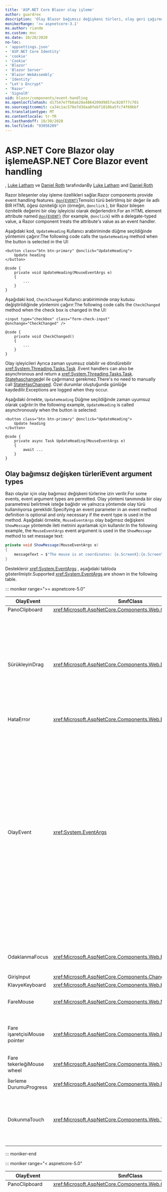 ```yaml
---
title: 'ASP.NET Core Blazor olay işleme'
author: guardrex
description: 'Olay Blazor bağımsız değişkeni türleri, olay geri çağırmaları ve varsayılan tarayıcı olaylarını yönetmek dahil olmak üzere olay işleme özellikleri hakkında bilgi edinin.'
monikerRange: '>= aspnetcore-3.1'
ms.author: riande
ms.custom: mvc
ms.date: 10/20/2020
no-loc:
- 'appsettings.json'
- 'ASP.NET Core Identity'
- 'cookie'
- 'Cookie'
- 'Blazor'
- 'Blazor Server'
- 'Blazor WebAssembly'
- 'Identity'
- "Let's Encrypt"
- 'Razor'
- 'SignalR'
uid: blazor/components/event-handling
ms.openlocfilehash: d17547e7fb8a628a4864209d9857ac828f77c701
ms.sourcegitcommit: ca34c1ac578e7d3daa0febf1810ba5fc74f60bbf
ms.translationtype: MT
ms.contentlocale: tr-TR
ms.lasthandoff: 10/30/2020
ms.locfileid: "93056289"
---
```

# <a name="aspnet-core-no-locblazor-event-handling"></a><span data-ttu-id="05b8b-103">ASP.NET Core Blazor olay işleme</span><span class="sxs-lookup"><span data-stu-id="05b8b-103">ASP.NET Core Blazor event handling</span></span>

<span data-ttu-id="05b8b-104">, [Luke Latham](https://github.com/guardrex) ve [Daniel Roth](https://github.com/danroth27) tarafından</span><span class="sxs-lookup"><span data-stu-id="05b8b-104">By [Luke Latham](https://github.com/guardrex) and [Daniel Roth](https://github.com/danroth27)</span></span>

<span data-ttu-id="05b8b-105">Razor bileşenler olay işleme özellikleri sağlar.</span><span class="sxs-lookup"><span data-stu-id="05b8b-105">Razor components provide event handling features.</span></span> <span data-ttu-id="05b8b-106">[`@on{EVENT}`](xref:mvc/views/razor#onevent)Temsilci türü belirtilmiş bir değer ile adlı BIR HTML öğesi özniteliği için (örneğin, `@onclick` ), bir Razor bileşen öznitelik değerini bir olay işleyicisi olarak değerlendirir.</span><span class="sxs-lookup"><span data-stu-id="05b8b-106">For an HTML element attribute named [`@on{EVENT}`](xref:mvc/views/razor#onevent) (for example, `@onclick`) with a delegate-typed value, a Razor component treats the attribute's value as an event handler.</span></span>

<span data-ttu-id="05b8b-107">Aşağıdaki kod, `UpdateHeading` Kullanıcı arabiriminde düğme seçildiğinde yöntemini çağırır:</span><span class="sxs-lookup"><span data-stu-id="05b8b-107">The following code calls the `UpdateHeading` method when the button is selected in the UI:</span></span>

```razor
<button class="btn btn-primary" @onclick="UpdateHeading">
    Update heading
</button>

@code {
    private void UpdateHeading(MouseEventArgs e)
    {
        ...
    }
}
```

<span data-ttu-id="05b8b-108">Aşağıdaki kod, `CheckChanged` Kullanıcı arabiriminde onay kutusu değiştirildiğinde yöntemini çağırır:</span><span class="sxs-lookup"><span data-stu-id="05b8b-108">The following code calls the `CheckChanged` method when the check box is changed in the UI:</span></span>

```razor
<input type="checkbox" class="form-check-input" @onchange="CheckChanged" />

@code {
    private void CheckChanged()
    {
        ...
    }
}
```

<span data-ttu-id="05b8b-109">Olay işleyicileri Ayrıca zaman uyumsuz olabilir ve döndürebilir <xref:System.Threading.Tasks.Task> .</span><span class="sxs-lookup"><span data-stu-id="05b8b-109">Event handlers can also be asynchronous and return a <xref:System.Threading.Tasks.Task>.</span></span> <span data-ttu-id="05b8b-110">[Statehaschanged](xref:blazor/components/lifecycle#state-changes)el ile çağırmanız gerekmez.</span><span class="sxs-lookup"><span data-stu-id="05b8b-110">There's no need to manually call [StateHasChanged](xref:blazor/components/lifecycle#state-changes).</span></span> <span data-ttu-id="05b8b-111">Özel durumlar oluştuğunda günlüğe kaydedilir.</span><span class="sxs-lookup"><span data-stu-id="05b8b-111">Exceptions are logged when they occur.</span></span>

<span data-ttu-id="05b8b-112">Aşağıdaki örnekte, `UpdateHeading` Düğme seçildiğinde zaman uyumsuz olarak çağrılır:</span><span class="sxs-lookup"><span data-stu-id="05b8b-112">In the following example, `UpdateHeading` is called asynchronously when the button is selected:</span></span>

```razor
<button class="btn btn-primary" @onclick="UpdateHeading">
    Update heading
</button>

@code {
    private async Task UpdateHeading(MouseEventArgs e)
    {
        await ...
    }
}
```

## <a name="event-argument-types"></a><span data-ttu-id="05b8b-113">Olay bağımsız değişken türleri</span><span class="sxs-lookup"><span data-stu-id="05b8b-113">Event argument types</span></span>

<span data-ttu-id="05b8b-114">Bazı olaylar için olay bağımsız değişkeni türlerine izin verilir.</span><span class="sxs-lookup"><span data-stu-id="05b8b-114">For some events, event argument types are permitted.</span></span> <span data-ttu-id="05b8b-115">Olay yöntemi tanımında bir olay parametresi belirtmek isteğe bağlıdır ve yalnızca yöntemde olay türü kullanılıyorsa gereklidir.</span><span class="sxs-lookup"><span data-stu-id="05b8b-115">Specifying an event parameter in an event method definition is optional and only necessary if the event type is used in the method.</span></span> <span data-ttu-id="05b8b-116">Aşağıdaki örnekte, `MouseEventArgs` olay bağımsız değişkeni `ShowMessage` yöntemde ileti metnini ayarlamak için kullanılır:</span><span class="sxs-lookup"><span data-stu-id="05b8b-116">In the following example, the `MouseEventArgs` event argument is used in the `ShowMessage` method to set message text:</span></span>

```csharp
private void ShowMessage(MouseEventArgs e)
{
    messageText = $"The mouse is at coordinates: {e.ScreenX}:{e.ScreenY}";
}
```

<span data-ttu-id="05b8b-117">Desteklenir <xref:System.EventArgs> , aşağıdaki tabloda gösterilmiştir.</span><span class="sxs-lookup"><span data-stu-id="05b8b-117">Supported <xref:System.EventArgs> are shown in the following table.</span></span>

::: moniker range=">= aspnetcore-5.0"

| <span data-ttu-id="05b8b-118">Olay</span><span class="sxs-lookup"><span data-stu-id="05b8b-118">Event</span></span>            | <span data-ttu-id="05b8b-119">Sınıf</span><span class="sxs-lookup"><span data-stu-id="05b8b-119">Class</span></span>  | <span data-ttu-id="05b8b-120">DOM olayları ve notları</span><span class="sxs-lookup"><span data-stu-id="05b8b-120">DOM events and notes</span></span> |
| ---------------- | ------ | -------------------- |
| <span data-ttu-id="05b8b-121">Pano</span><span class="sxs-lookup"><span data-stu-id="05b8b-121">Clipboard</span></span>        | <xref:Microsoft.AspNetCore.Components.Web.ClipboardEventArgs> | <span data-ttu-id="05b8b-122">`oncut`, `oncopy`, `onpaste`</span><span class="sxs-lookup"><span data-stu-id="05b8b-122">`oncut`, `oncopy`, `onpaste`</span></span> |
| <span data-ttu-id="05b8b-123">Sürükleyin</span><span class="sxs-lookup"><span data-stu-id="05b8b-123">Drag</span></span>             | <xref:Microsoft.AspNetCore.Components.Web.DragEventArgs> | <span data-ttu-id="05b8b-124">`ondrag`, `ondragstart`, `ondragenter`, `ondragleave`, `ondragover`, `ondrop`, `ondragend`</span><span class="sxs-lookup"><span data-stu-id="05b8b-124">`ondrag`, `ondragstart`, `ondragenter`, `ondragleave`, `ondragover`, `ondrop`, `ondragend`</span></span><br><br><span data-ttu-id="05b8b-125"><xref:Microsoft.AspNetCore.Components.Web.DataTransfer> ve <xref:Microsoft.AspNetCore.Components.Web.DataTransferItem> öğe verilerini sürüklemiş tutun.</span><span class="sxs-lookup"><span data-stu-id="05b8b-125"><xref:Microsoft.AspNetCore.Components.Web.DataTransfer> and <xref:Microsoft.AspNetCore.Components.Web.DataTransferItem> hold dragged item data.</span></span><br><br><span data-ttu-id="05b8b-126">Blazor [HTML sürükleme ve bırakma API 'Si](https://developer.mozilla.org/docs/Web/API/HTML_Drag_and_Drop_API)ile [js birlikte çalışma](xref:blazor/call-javascript-from-dotnet) kullanarak uygulamalarda sürükleyip bırakma uygulayın.</span><span class="sxs-lookup"><span data-stu-id="05b8b-126">Implement drag and drop in Blazor apps using [JS interop](xref:blazor/call-javascript-from-dotnet) with [HTML Drag and Drop API](https://developer.mozilla.org/docs/Web/API/HTML_Drag_and_Drop_API).</span></span> |
| <span data-ttu-id="05b8b-127">Hata</span><span class="sxs-lookup"><span data-stu-id="05b8b-127">Error</span></span>            | <xref:Microsoft.AspNetCore.Components.Web.ErrorEventArgs> | `onerror` |
| <span data-ttu-id="05b8b-128">Olay</span><span class="sxs-lookup"><span data-stu-id="05b8b-128">Event</span></span>            | <xref:System.EventArgs> | <span data-ttu-id="05b8b-129">*Genel*</span><span class="sxs-lookup"><span data-stu-id="05b8b-129">*General*</span></span><br><span data-ttu-id="05b8b-130">`onactivate`, `onbeforeactivate`, `onbeforedeactivate`, `ondeactivate`, `onfullscreenchange`, `onfullscreenerror`, `onloadeddata`, `onloadedmetadata`, `onpointerlockchange`, `onpointerlockerror`, `onreadystatechange`, `onscroll`</span><span class="sxs-lookup"><span data-stu-id="05b8b-130">`onactivate`, `onbeforeactivate`, `onbeforedeactivate`, `ondeactivate`, `onfullscreenchange`, `onfullscreenerror`, `onloadeddata`, `onloadedmetadata`, `onpointerlockchange`, `onpointerlockerror`, `onreadystatechange`, `onscroll`</span></span><br><br><span data-ttu-id="05b8b-131">*Pano*</span><span class="sxs-lookup"><span data-stu-id="05b8b-131">*Clipboard*</span></span><br><span data-ttu-id="05b8b-132">`onbeforecut`, `onbeforecopy`, `onbeforepaste`</span><span class="sxs-lookup"><span data-stu-id="05b8b-132">`onbeforecut`, `onbeforecopy`, `onbeforepaste`</span></span><br><br><span data-ttu-id="05b8b-133">*Giriş*</span><span class="sxs-lookup"><span data-stu-id="05b8b-133">*Input*</span></span><br><span data-ttu-id="05b8b-134">`oninvalid`, `onreset`, `onselect`, `onselectionchange`, `onselectstart`, `onsubmit`</span><span class="sxs-lookup"><span data-stu-id="05b8b-134">`oninvalid`, `onreset`, `onselect`, `onselectionchange`, `onselectstart`, `onsubmit`</span></span><br><br><span data-ttu-id="05b8b-135">*Medya*</span><span class="sxs-lookup"><span data-stu-id="05b8b-135">*Media*</span></span><br><span data-ttu-id="05b8b-136">`oncanplay`, `oncanplaythrough`, `oncuechange`, `ondurationchange`, `onemptied`, `onended`, `onpause`, `onplay`, `onplaying`, `onratechange`, `onseeked`, `onseeking`, `onstalled`, `onstop`, `onsuspend`, `ontimeupdate`, `ontoggle`, `onvolumechange`, `onwaiting`</span><span class="sxs-lookup"><span data-stu-id="05b8b-136">`oncanplay`, `oncanplaythrough`, `oncuechange`, `ondurationchange`, `onemptied`, `onended`, `onpause`, `onplay`, `onplaying`, `onratechange`, `onseeked`, `onseeking`, `onstalled`, `onstop`, `onsuspend`, `ontimeupdate`, `ontoggle`, `onvolumechange`, `onwaiting`</span></span><br><br><span data-ttu-id="05b8b-137"><xref:Microsoft.AspNetCore.Components.Web.EventHandlers> olay adlarıyla olay bağımsız değişken türleri arasındaki eşlemeleri yapılandırmak için öznitelikleri tutar.</span><span class="sxs-lookup"><span data-stu-id="05b8b-137"><xref:Microsoft.AspNetCore.Components.Web.EventHandlers> holds attributes to configure the mappings between event names and event argument types.</span></span> |
| <span data-ttu-id="05b8b-138">Odaklanma</span><span class="sxs-lookup"><span data-stu-id="05b8b-138">Focus</span></span>            | <xref:Microsoft.AspNetCore.Components.Web.FocusEventArgs> | <span data-ttu-id="05b8b-139">`onfocus`, `onblur`, `onfocusin`, `onfocusout`</span><span class="sxs-lookup"><span data-stu-id="05b8b-139">`onfocus`, `onblur`, `onfocusin`, `onfocusout`</span></span><br><br><span data-ttu-id="05b8b-140">İçin destek içermez `relatedTarget` .</span><span class="sxs-lookup"><span data-stu-id="05b8b-140">Doesn't include support for `relatedTarget`.</span></span> |
| <span data-ttu-id="05b8b-141">Giriş</span><span class="sxs-lookup"><span data-stu-id="05b8b-141">Input</span></span>            | <xref:Microsoft.AspNetCore.Components.ChangeEventArgs> | <span data-ttu-id="05b8b-142">`onchange`, `oninput`</span><span class="sxs-lookup"><span data-stu-id="05b8b-142">`onchange`, `oninput`</span></span> |
| <span data-ttu-id="05b8b-143">Klavye</span><span class="sxs-lookup"><span data-stu-id="05b8b-143">Keyboard</span></span>         | <xref:Microsoft.AspNetCore.Components.Web.KeyboardEventArgs> | <span data-ttu-id="05b8b-144">`onkeydown`, `onkeypress`, `onkeyup`</span><span class="sxs-lookup"><span data-stu-id="05b8b-144">`onkeydown`, `onkeypress`, `onkeyup`</span></span> |
| <span data-ttu-id="05b8b-145">Fare</span><span class="sxs-lookup"><span data-stu-id="05b8b-145">Mouse</span></span>            | <xref:Microsoft.AspNetCore.Components.Web.MouseEventArgs> | <span data-ttu-id="05b8b-146">`onclick`, `oncontextmenu`, `ondblclick`, `onmousedown`, `onmouseup`, `onmouseover`, `onmousemove`, `onmouseout`</span><span class="sxs-lookup"><span data-stu-id="05b8b-146">`onclick`, `oncontextmenu`, `ondblclick`, `onmousedown`, `onmouseup`, `onmouseover`, `onmousemove`, `onmouseout`</span></span> |
| <span data-ttu-id="05b8b-147">Fare işaretçisi</span><span class="sxs-lookup"><span data-stu-id="05b8b-147">Mouse pointer</span></span>    | <xref:Microsoft.AspNetCore.Components.Web.PointerEventArgs> | <span data-ttu-id="05b8b-148">`onpointerdown`, `onpointerup`, `onpointercancel`, `onpointermove`, `onpointerover`, `onpointerout`, `onpointerenter`, `onpointerleave`, `ongotpointercapture`, `onlostpointercapture`</span><span class="sxs-lookup"><span data-stu-id="05b8b-148">`onpointerdown`, `onpointerup`, `onpointercancel`, `onpointermove`, `onpointerover`, `onpointerout`, `onpointerenter`, `onpointerleave`, `ongotpointercapture`, `onlostpointercapture`</span></span> |
| <span data-ttu-id="05b8b-149">Fare tekerleği</span><span class="sxs-lookup"><span data-stu-id="05b8b-149">Mouse wheel</span></span>      | <xref:Microsoft.AspNetCore.Components.Web.WheelEventArgs> | <span data-ttu-id="05b8b-150">`onwheel`, `onmousewheel`</span><span class="sxs-lookup"><span data-stu-id="05b8b-150">`onwheel`, `onmousewheel`</span></span> |
| <span data-ttu-id="05b8b-151">İlerleme Durumu</span><span class="sxs-lookup"><span data-stu-id="05b8b-151">Progress</span></span>         | <xref:Microsoft.AspNetCore.Components.Web.ProgressEventArgs> | <span data-ttu-id="05b8b-152">`onabort`, `onload`, `onloadend`, `onloadstart`, `onprogress`, `ontimeout`</span><span class="sxs-lookup"><span data-stu-id="05b8b-152">`onabort`, `onload`, `onloadend`, `onloadstart`, `onprogress`, `ontimeout`</span></span> |
| <span data-ttu-id="05b8b-153">Dokunma</span><span class="sxs-lookup"><span data-stu-id="05b8b-153">Touch</span></span>            | <xref:Microsoft.AspNetCore.Components.Web.TouchEventArgs> | <span data-ttu-id="05b8b-154">`ontouchstart`, `ontouchend`, `ontouchmove`, `ontouchenter`, `ontouchleave`, `ontouchcancel`</span><span class="sxs-lookup"><span data-stu-id="05b8b-154">`ontouchstart`, `ontouchend`, `ontouchmove`, `ontouchenter`, `ontouchleave`, `ontouchcancel`</span></span><br><br><span data-ttu-id="05b8b-155"><xref:Microsoft.AspNetCore.Components.Web.TouchPoint> dokunarak duyarlı bir cihazdaki tek bir iletişim noktasını temsil eder.</span><span class="sxs-lookup"><span data-stu-id="05b8b-155"><xref:Microsoft.AspNetCore.Components.Web.TouchPoint> represents a single contact point on a touch-sensitive device.</span></span> |

::: moniker-end

::: moniker range="< aspnetcore-5.0"

| <span data-ttu-id="05b8b-156">Olay</span><span class="sxs-lookup"><span data-stu-id="05b8b-156">Event</span></span>            | <span data-ttu-id="05b8b-157">Sınıf</span><span class="sxs-lookup"><span data-stu-id="05b8b-157">Class</span></span> | <span data-ttu-id="05b8b-158">DOM olayları ve notları</span><span class="sxs-lookup"><span data-stu-id="05b8b-158">DOM events and notes</span></span> |
| ---------------- | ----- | -------------------- |
| <span data-ttu-id="05b8b-159">Pano</span><span class="sxs-lookup"><span data-stu-id="05b8b-159">Clipboard</span></span>        | <xref:Microsoft.AspNetCore.Components.Web.ClipboardEventArgs> | <span data-ttu-id="05b8b-160">`oncut`, `oncopy`, `onpaste`</span><span class="sxs-lookup"><span data-stu-id="05b8b-160">`oncut`, `oncopy`, `onpaste`</span></span> |
| <span data-ttu-id="05b8b-161">Sürükleyin</span><span class="sxs-lookup"><span data-stu-id="05b8b-161">Drag</span></span>             | <xref:Microsoft.AspNetCore.Components.Web.DragEventArgs> | <span data-ttu-id="05b8b-162">`ondrag`, `ondragstart`, `ondragenter`, `ondragleave`, `ondragover`, `ondrop`, `ondragend`</span><span class="sxs-lookup"><span data-stu-id="05b8b-162">`ondrag`, `ondragstart`, `ondragenter`, `ondragleave`, `ondragover`, `ondrop`, `ondragend`</span></span><br><br><span data-ttu-id="05b8b-163"><xref:Microsoft.AspNetCore.Components.Web.DataTransfer> ve <xref:Microsoft.AspNetCore.Components.Web.DataTransferItem> öğe verilerini sürüklemiş tutun.</span><span class="sxs-lookup"><span data-stu-id="05b8b-163"><xref:Microsoft.AspNetCore.Components.Web.DataTransfer> and <xref:Microsoft.AspNetCore.Components.Web.DataTransferItem> hold dragged item data.</span></span><br><br><span data-ttu-id="05b8b-164">Blazor [HTML sürükleme ve bırakma API 'Si](https://developer.mozilla.org/docs/Web/API/HTML_Drag_and_Drop_API)ile [js birlikte çalışma](xref:blazor/call-javascript-from-dotnet) kullanarak uygulamalarda sürükleyip bırakma uygulayın.</span><span class="sxs-lookup"><span data-stu-id="05b8b-164">Implement drag and drop in Blazor apps using [JS interop](xref:blazor/call-javascript-from-dotnet) with [HTML Drag and Drop API](https://developer.mozilla.org/docs/Web/API/HTML_Drag_and_Drop_API).</span></span> |
| <span data-ttu-id="05b8b-165">Hata</span><span class="sxs-lookup"><span data-stu-id="05b8b-165">Error</span></span>            | <xref:Microsoft.AspNetCore.Components.Web.ErrorEventArgs> | `onerror` |
| <span data-ttu-id="05b8b-166">Olay</span><span class="sxs-lookup"><span data-stu-id="05b8b-166">Event</span></span>            | <xref:System.EventArgs> | <span data-ttu-id="05b8b-167">*Genel*</span><span class="sxs-lookup"><span data-stu-id="05b8b-167">*General*</span></span><br><span data-ttu-id="05b8b-168">`onactivate`, `onbeforeactivate`, `onbeforedeactivate`, `ondeactivate`, `onfullscreenchange`, `onfullscreenerror`, `onloadeddata`, `onloadedmetadata`, `onpointerlockchange`, `onpointerlockerror`, `onreadystatechange`, `onscroll`</span><span class="sxs-lookup"><span data-stu-id="05b8b-168">`onactivate`, `onbeforeactivate`, `onbeforedeactivate`, `ondeactivate`, `onfullscreenchange`, `onfullscreenerror`, `onloadeddata`, `onloadedmetadata`, `onpointerlockchange`, `onpointerlockerror`, `onreadystatechange`, `onscroll`</span></span><br><br><span data-ttu-id="05b8b-169">*Pano*</span><span class="sxs-lookup"><span data-stu-id="05b8b-169">*Clipboard*</span></span><br><span data-ttu-id="05b8b-170">`onbeforecut`, `onbeforecopy`, `onbeforepaste`</span><span class="sxs-lookup"><span data-stu-id="05b8b-170">`onbeforecut`, `onbeforecopy`, `onbeforepaste`</span></span><br><br><span data-ttu-id="05b8b-171">*Giriş*</span><span class="sxs-lookup"><span data-stu-id="05b8b-171">*Input*</span></span><br><span data-ttu-id="05b8b-172">`oninvalid`, `onreset`, `onselect`, `onselectionchange`, `onselectstart`, `onsubmit`</span><span class="sxs-lookup"><span data-stu-id="05b8b-172">`oninvalid`, `onreset`, `onselect`, `onselectionchange`, `onselectstart`, `onsubmit`</span></span><br><br><span data-ttu-id="05b8b-173">*Medya*</span><span class="sxs-lookup"><span data-stu-id="05b8b-173">*Media*</span></span><br><span data-ttu-id="05b8b-174">`oncanplay`, `oncanplaythrough`, `oncuechange`, `ondurationchange`, `onemptied`, `onended`, `onpause`, `onplay`, `onplaying`, `onratechange`, `onseeked`, `onseeking`, `onstalled`, `onstop`, `onsuspend`, `ontimeupdate`, `onvolumechange`, `onwaiting`</span><span class="sxs-lookup"><span data-stu-id="05b8b-174">`oncanplay`, `oncanplaythrough`, `oncuechange`, `ondurationchange`, `onemptied`, `onended`, `onpause`, `onplay`, `onplaying`, `onratechange`, `onseeked`, `onseeking`, `onstalled`, `onstop`, `onsuspend`, `ontimeupdate`, `onvolumechange`, `onwaiting`</span></span><br><br><span data-ttu-id="05b8b-175"><xref:Microsoft.AspNetCore.Components.Web.EventHandlers> olay adlarıyla olay bağımsız değişken türleri arasındaki eşlemeleri yapılandırmak için öznitelikleri tutar.</span><span class="sxs-lookup"><span data-stu-id="05b8b-175"><xref:Microsoft.AspNetCore.Components.Web.EventHandlers> holds attributes to configure the mappings between event names and event argument types.</span></span> |
| <span data-ttu-id="05b8b-176">Odaklanma</span><span class="sxs-lookup"><span data-stu-id="05b8b-176">Focus</span></span>            | <xref:Microsoft.AspNetCore.Components.Web.FocusEventArgs> | <span data-ttu-id="05b8b-177">`onfocus`, `onblur`, `onfocusin`, `onfocusout`</span><span class="sxs-lookup"><span data-stu-id="05b8b-177">`onfocus`, `onblur`, `onfocusin`, `onfocusout`</span></span><br><br><span data-ttu-id="05b8b-178">İçin destek içermez `relatedTarget` .</span><span class="sxs-lookup"><span data-stu-id="05b8b-178">Doesn't include support for `relatedTarget`.</span></span> |
| <span data-ttu-id="05b8b-179">Giriş</span><span class="sxs-lookup"><span data-stu-id="05b8b-179">Input</span></span>            | <xref:Microsoft.AspNetCore.Components.ChangeEventArgs> | <span data-ttu-id="05b8b-180">`onchange`, `oninput`</span><span class="sxs-lookup"><span data-stu-id="05b8b-180">`onchange`, `oninput`</span></span> |
| <span data-ttu-id="05b8b-181">Klavye</span><span class="sxs-lookup"><span data-stu-id="05b8b-181">Keyboard</span></span>         | <xref:Microsoft.AspNetCore.Components.Web.KeyboardEventArgs> | <span data-ttu-id="05b8b-182">`onkeydown`, `onkeypress`, `onkeyup`</span><span class="sxs-lookup"><span data-stu-id="05b8b-182">`onkeydown`, `onkeypress`, `onkeyup`</span></span> |
| <span data-ttu-id="05b8b-183">Fare</span><span class="sxs-lookup"><span data-stu-id="05b8b-183">Mouse</span></span>            | <xref:Microsoft.AspNetCore.Components.Web.MouseEventArgs> | <span data-ttu-id="05b8b-184">`onclick`, `oncontextmenu`, `ondblclick`, `onmousedown`, `onmouseup`, `onmouseover`, `onmousemove`, `onmouseout`</span><span class="sxs-lookup"><span data-stu-id="05b8b-184">`onclick`, `oncontextmenu`, `ondblclick`, `onmousedown`, `onmouseup`, `onmouseover`, `onmousemove`, `onmouseout`</span></span> |
| <span data-ttu-id="05b8b-185">Fare işaretçisi</span><span class="sxs-lookup"><span data-stu-id="05b8b-185">Mouse pointer</span></span>    | <xref:Microsoft.AspNetCore.Components.Web.PointerEventArgs> | <span data-ttu-id="05b8b-186">`onpointerdown`, `onpointerup`, `onpointercancel`, `onpointermove`, `onpointerover`, `onpointerout`, `onpointerenter`, `onpointerleave`, `ongotpointercapture`, `onlostpointercapture`</span><span class="sxs-lookup"><span data-stu-id="05b8b-186">`onpointerdown`, `onpointerup`, `onpointercancel`, `onpointermove`, `onpointerover`, `onpointerout`, `onpointerenter`, `onpointerleave`, `ongotpointercapture`, `onlostpointercapture`</span></span> |
| <span data-ttu-id="05b8b-187">Fare tekerleği</span><span class="sxs-lookup"><span data-stu-id="05b8b-187">Mouse wheel</span></span>      | <xref:Microsoft.AspNetCore.Components.Web.WheelEventArgs> | <span data-ttu-id="05b8b-188">`onwheel`, `onmousewheel`</span><span class="sxs-lookup"><span data-stu-id="05b8b-188">`onwheel`, `onmousewheel`</span></span> |
| <span data-ttu-id="05b8b-189">İlerleme Durumu</span><span class="sxs-lookup"><span data-stu-id="05b8b-189">Progress</span></span>         | <xref:Microsoft.AspNetCore.Components.Web.ProgressEventArgs> | <span data-ttu-id="05b8b-190">`onabort`, `onload`, `onloadend`, `onloadstart`, `onprogress`, `ontimeout`</span><span class="sxs-lookup"><span data-stu-id="05b8b-190">`onabort`, `onload`, `onloadend`, `onloadstart`, `onprogress`, `ontimeout`</span></span> |
| <span data-ttu-id="05b8b-191">Dokunma</span><span class="sxs-lookup"><span data-stu-id="05b8b-191">Touch</span></span>            | <xref:Microsoft.AspNetCore.Components.Web.TouchEventArgs> | <span data-ttu-id="05b8b-192">`ontouchstart`, `ontouchend`, `ontouchmove`, `ontouchenter`, `ontouchleave`, `ontouchcancel`</span><span class="sxs-lookup"><span data-stu-id="05b8b-192">`ontouchstart`, `ontouchend`, `ontouchmove`, `ontouchenter`, `ontouchleave`, `ontouchcancel`</span></span><br><br><span data-ttu-id="05b8b-193"><xref:Microsoft.AspNetCore.Components.Web.TouchPoint> dokunarak duyarlı bir cihazdaki tek bir iletişim noktasını temsil eder.</span><span class="sxs-lookup"><span data-stu-id="05b8b-193"><xref:Microsoft.AspNetCore.Components.Web.TouchPoint> represents a single contact point on a touch-sensitive device.</span></span> |

::: moniker-end

<span data-ttu-id="05b8b-194">Daha fazla bilgi için aşağıdaki kaynaklara bakın:</span><span class="sxs-lookup"><span data-stu-id="05b8b-194">For more information, see the following resources:</span></span>

* <span data-ttu-id="05b8b-195">[ `EventArgs` ASP.NET Core başvuru kaynağındaki sınıflar (DotNet/aspnetcore `master` dalı)](https://github.com/dotnet/aspnetcore/tree/master/src/Components/Web/src/Web).</span><span class="sxs-lookup"><span data-stu-id="05b8b-195">[`EventArgs` classes in the ASP.NET Core reference source (dotnet/aspnetcore `master` branch)](https://github.com/dotnet/aspnetcore/tree/master/src/Components/Web/src/Web).</span></span> <span data-ttu-id="05b8b-196">`master`Dal, *sonraki* ASP.NET Core sürümü için geliştirme aşamasındaki API 'yi temsil eder.</span><span class="sxs-lookup"><span data-stu-id="05b8b-196">The `master` branch represents API under development for the *next* ASP.NET Core release.</span></span> <span data-ttu-id="05b8b-197">Geçerli sürüm için uygun GitHub depo dalını (örneğin, `release/3.1` ) seçin.</span><span class="sxs-lookup"><span data-stu-id="05b8b-197">For the current release, select the appropriate GitHub repository branch (for example, `release/3.1`).</span></span>
* <span data-ttu-id="05b8b-198">[MDN Web belgeleri: GlobalEventHandlers](https://developer.mozilla.org/docs/Web/API/GlobalEventHandlers): hangi HTML ÖĞELERININ her Dom olayını destekledikleri hakkında bilgiler içerir.</span><span class="sxs-lookup"><span data-stu-id="05b8b-198">[MDN web docs: GlobalEventHandlers](https://developer.mozilla.org/docs/Web/API/GlobalEventHandlers): Includes information on which HTML elements support each DOM event.</span></span>

## <a name="lambda-expressions"></a><span data-ttu-id="05b8b-199">Lambda ifadeleri</span><span class="sxs-lookup"><span data-stu-id="05b8b-199">Lambda expressions</span></span>

<span data-ttu-id="05b8b-200">[Lambda ifadeleri](/dotnet/csharp/programming-guide/statements-expressions-operators/lambda-expressions) de kullanılabilir:</span><span class="sxs-lookup"><span data-stu-id="05b8b-200">[Lambda expressions](/dotnet/csharp/programming-guide/statements-expressions-operators/lambda-expressions) can also be used:</span></span>

```razor
<button @onclick="@(e => Console.WriteLine("Hello, world!"))">Say hello</button>
```

<span data-ttu-id="05b8b-201">Genellikle, bir dizi öğe üzerinde yineleme yaparken olduğu gibi ek değerlerin üzerinde kapatılabilir.</span><span class="sxs-lookup"><span data-stu-id="05b8b-201">It's often convenient to close over additional values, such as when iterating over a set of elements.</span></span> <span data-ttu-id="05b8b-202">Aşağıdaki örnek, her biri `UpdateHeading` Kullanıcı arabiriminde seçildiğinde bir olay bağımsız değişkeni ( <xref:Microsoft.AspNetCore.Components.Web.MouseEventArgs> ) ve düğme numarası () geçiren üç düğme oluşturur `buttonNumber` :</span><span class="sxs-lookup"><span data-stu-id="05b8b-202">The following example creates three buttons, each of which calls `UpdateHeading` passing an event argument (<xref:Microsoft.AspNetCore.Components.Web.MouseEventArgs>) and its button number (`buttonNumber`) when selected in the UI:</span></span>

```razor
<h2>@message</h2>

@for (var i = 1; i < 4; i++)
{
    var buttonNumber = i;

    <button class="btn btn-primary"
            @onclick="@(e => UpdateHeading(e, buttonNumber))">
        Button #@i
    </button>
}

@code {
    private string message = "Select a button to learn its position.";

    private void UpdateHeading(MouseEventArgs e, int buttonNumber)
    {
        message = $"You selected Button #{buttonNumber} at " +
            $"mouse position: {e.ClientX} X {e.ClientY}.";
    }
}
```

> [!NOTE]
> <span data-ttu-id="05b8b-203">Bir **not** Loop değişkenini, `i` Yukarıdaki döngü örneğinde olduğu gibi doğrudan bir lambda ifadesinde kullanmayın `for` .</span><span class="sxs-lookup"><span data-stu-id="05b8b-203">Do **not** use a loop variable directly in a lambda expression, such as `i` in the preceding `for` loop example.</span></span> <span data-ttu-id="05b8b-204">Aksi halde, aynı değişken tüm lambda ifadeleri tarafından kullanılır ve tüm Lambdalar için aynı değerin kullanılmasına neden olur.</span><span class="sxs-lookup"><span data-stu-id="05b8b-204">Otherwise, the same variable is used by all lambda expressions, which results in use of the same value in all lambdas.</span></span> <span data-ttu-id="05b8b-205">Değişkenin değerini her zaman yerel bir değişkende yakala ve sonra kullanın.</span><span class="sxs-lookup"><span data-stu-id="05b8b-205">Always capture the variable's value in a local variable and then use it.</span></span> <span data-ttu-id="05b8b-206">Önceki örnekte, Loop değişkeni `i` öğesine atanır `buttonNumber` .</span><span class="sxs-lookup"><span data-stu-id="05b8b-206">In the preceding example, the loop variable `i` is assigned to `buttonNumber`.</span></span>

## <a name="eventcallback"></a><span data-ttu-id="05b8b-207">EventCallback</span><span class="sxs-lookup"><span data-stu-id="05b8b-207">EventCallback</span></span>

<span data-ttu-id="05b8b-208">İç içe bileşenler içeren yaygın bir senaryo, bir alt bileşen olayı gerçekleştiğinde bir üst bileşenin yöntemini çalıştırma yöntemidir.</span><span class="sxs-lookup"><span data-stu-id="05b8b-208">A common scenario with nested components is the desire to run a parent component's method when a child component event occurs.</span></span> <span data-ttu-id="05b8b-209">`onclick`Alt bileşende gerçekleşen bir olay yaygın kullanım durumdur.</span><span class="sxs-lookup"><span data-stu-id="05b8b-209">An `onclick` event occurring in the child component is a common use case.</span></span> <span data-ttu-id="05b8b-210">Olayları bileşenler genelinde göstermek için bir kullanın <xref:Microsoft.AspNetCore.Components.EventCallback> .</span><span class="sxs-lookup"><span data-stu-id="05b8b-210">To expose events across components, use an <xref:Microsoft.AspNetCore.Components.EventCallback>.</span></span> <span data-ttu-id="05b8b-211">Bir üst bileşen bir alt bileşene geri çağırma yöntemi atayabilir <xref:Microsoft.AspNetCore.Components.EventCallback> .</span><span class="sxs-lookup"><span data-stu-id="05b8b-211">A parent component can assign a callback method to a child component's <xref:Microsoft.AspNetCore.Components.EventCallback>.</span></span>

<span data-ttu-id="05b8b-212">`ChildComponent`Örnek uygulamada ( `Components/ChildComponent.razor` ), bir düğmenin `onclick` işleyicisinin örnekten bir temsilci alacak şekilde nasıl ayarlandığını gösterir <xref:Microsoft.AspNetCore.Components.EventCallback> `ParentComponent` .</span><span class="sxs-lookup"><span data-stu-id="05b8b-212">The `ChildComponent` in the sample app (`Components/ChildComponent.razor`) demonstrates how a button's `onclick` handler is set up to receive an <xref:Microsoft.AspNetCore.Components.EventCallback> delegate from the sample's `ParentComponent`.</span></span> <span data-ttu-id="05b8b-213">,, <xref:Microsoft.AspNetCore.Components.EventCallback> `MouseEventArgs` `onclick` Bir çevre cihazından bir olay için uygun olan ile öğesine yazılır:</span><span class="sxs-lookup"><span data-stu-id="05b8b-213">The <xref:Microsoft.AspNetCore.Components.EventCallback> is typed with `MouseEventArgs`, which is appropriate for an `onclick` event from a peripheral device:</span></span>

[!code-razor[](../common/samples/3.x/BlazorWebAssemblySample/Components/ChildComponent.razor?highlight=5-7,17-18)]

<span data-ttu-id="05b8b-214">, `ParentComponent` Alt öğenin <xref:Microsoft.AspNetCore.Components.EventCallback%601> ( `OnClickCallback` ) metodunu kendi yöntemine ayarlar `ShowMessage` .</span><span class="sxs-lookup"><span data-stu-id="05b8b-214">The `ParentComponent` sets the child's <xref:Microsoft.AspNetCore.Components.EventCallback%601> (`OnClickCallback`) to its `ShowMessage` method.</span></span>

<span data-ttu-id="05b8b-215">`Pages/ParentComponent.razor`:</span><span class="sxs-lookup"><span data-stu-id="05b8b-215">`Pages/ParentComponent.razor`:</span></span>

```razor
@page "/ParentComponent"

<h1>Parent-child example</h1>

<ChildComponent Title="Panel Title from Parent"
                OnClickCallback="@ShowMessage">
    Content of the child component is supplied
    by the parent component.
</ChildComponent>

<p><b>@messageText</b></p>

@code {
    private string messageText;

    private void ShowMessage(MouseEventArgs e)
    {
        messageText = $"Blaze a new trail with Blazor! ({e.ScreenX}, {e.ScreenY})";
    }
}
```

<span data-ttu-id="05b8b-216">Düğme ' de seçildiğinde `ChildComponent` :</span><span class="sxs-lookup"><span data-stu-id="05b8b-216">When the button is selected in the `ChildComponent`:</span></span>

* <span data-ttu-id="05b8b-217">`ParentComponent`Öğesinin `ShowMessage` yöntemi çağrılır.</span><span class="sxs-lookup"><span data-stu-id="05b8b-217">The `ParentComponent`'s `ShowMessage` method is called.</span></span> <span data-ttu-id="05b8b-218">`messageText` güncelleştirilir ve içinde görüntülenir `ParentComponent` .</span><span class="sxs-lookup"><span data-stu-id="05b8b-218">`messageText` is updated and displayed in the `ParentComponent`.</span></span>
* <span data-ttu-id="05b8b-219">[`StateHasChanged`](xref:blazor/components/lifecycle#state-changes)Geri çağırma yönteminde () bir çağrısı gerekli değildir `ShowMessage` .</span><span class="sxs-lookup"><span data-stu-id="05b8b-219">A call to [`StateHasChanged`](xref:blazor/components/lifecycle#state-changes) isn't required in the callback's method (`ShowMessage`).</span></span> <span data-ttu-id="05b8b-220"><xref:Microsoft.AspNetCore.Components.ComponentBase.StateHasChanged%2A> alt `ParentComponent` Olaylar, alt öğe içinde yürütülen olay işleyicilerinde bileşen rerendering tetiklenmesi için otomatik olarak çağrılır.</span><span class="sxs-lookup"><span data-stu-id="05b8b-220"><xref:Microsoft.AspNetCore.Components.ComponentBase.StateHasChanged%2A> is called automatically to rerender the `ParentComponent`, just as child events trigger component rerendering in event handlers that execute within the child.</span></span>

<span data-ttu-id="05b8b-221"><xref:Microsoft.AspNetCore.Components.EventCallback> ve <xref:Microsoft.AspNetCore.Components.EventCallback%601> zaman uyumsuz temsilcilere izin verir.</span><span class="sxs-lookup"><span data-stu-id="05b8b-221"><xref:Microsoft.AspNetCore.Components.EventCallback> and <xref:Microsoft.AspNetCore.Components.EventCallback%601> permit asynchronous delegates.</span></span> <span data-ttu-id="05b8b-222"><xref:Microsoft.AspNetCore.Components.EventCallback> kesin olarak yazılmış ve içinde herhangi bir tür bağımsız değişkeni geçişine izin veriyor `InvokeAsync(Object)` .</span><span class="sxs-lookup"><span data-stu-id="05b8b-222"><xref:Microsoft.AspNetCore.Components.EventCallback> is weakly typed and allows passing any type argument in `InvokeAsync(Object)`.</span></span> <span data-ttu-id="05b8b-223"><xref:Microsoft.AspNetCore.Components.EventCallback%601> kesin bir şekilde türdedir ve `T` Bu öğesine atanabilen bir bağımsız değişken geçirilmesini gerektirir `InvokeAsync(T)` `TValue` .</span><span class="sxs-lookup"><span data-stu-id="05b8b-223"><xref:Microsoft.AspNetCore.Components.EventCallback%601> is strongly typed and requires passing a `T` argument in `InvokeAsync(T)` that's assignable to `TValue`.</span></span>

```razor
<ChildComponent 
    OnClickCallback="@(async () => { await Task.Yield(); messageText = "Blaze It!"; })" />
```

<span data-ttu-id="05b8b-224">Bir <xref:Microsoft.AspNetCore.Components.EventCallback> veya <xref:Microsoft.AspNetCore.Components.EventCallback%601> ile çağırın <xref:Microsoft.AspNetCore.Components.EventCallback.InvokeAsync%2A> ve şunu bekler <xref:System.Threading.Tasks.Task> :</span><span class="sxs-lookup"><span data-stu-id="05b8b-224">Invoke an <xref:Microsoft.AspNetCore.Components.EventCallback> or <xref:Microsoft.AspNetCore.Components.EventCallback%601> with <xref:Microsoft.AspNetCore.Components.EventCallback.InvokeAsync%2A> and await the <xref:System.Threading.Tasks.Task>:</span></span>

```csharp
await OnClickCallback.InvokeAsync(arg);
```

<span data-ttu-id="05b8b-225"><xref:Microsoft.AspNetCore.Components.EventCallback> <xref:Microsoft.AspNetCore.Components.EventCallback%601> Olay işleme ve bağlama bileşeni parametreleri için ve kullanın.</span><span class="sxs-lookup"><span data-stu-id="05b8b-225">Use <xref:Microsoft.AspNetCore.Components.EventCallback> and <xref:Microsoft.AspNetCore.Components.EventCallback%601> for event handling and binding component parameters.</span></span>

<span data-ttu-id="05b8b-226">Kesin olarak belirlenmiş türü tercih edin <xref:Microsoft.AspNetCore.Components.EventCallback%601> <xref:Microsoft.AspNetCore.Components.EventCallback> .</span><span class="sxs-lookup"><span data-stu-id="05b8b-226">Prefer the strongly typed <xref:Microsoft.AspNetCore.Components.EventCallback%601> over <xref:Microsoft.AspNetCore.Components.EventCallback>.</span></span> <span data-ttu-id="05b8b-227"><xref:Microsoft.AspNetCore.Components.EventCallback%601> bileşenin kullanıcılarına daha iyi hata geri bildirimi sağlar.</span><span class="sxs-lookup"><span data-stu-id="05b8b-227"><xref:Microsoft.AspNetCore.Components.EventCallback%601> provides better error feedback to users of the component.</span></span> <span data-ttu-id="05b8b-228">Diğer UI olay işleyicileriyle benzer şekilde, olay parametresini belirtmek isteğe bağlıdır.</span><span class="sxs-lookup"><span data-stu-id="05b8b-228">Similar to other UI event handlers, specifying the event parameter is optional.</span></span> <span data-ttu-id="05b8b-229"><xref:Microsoft.AspNetCore.Components.EventCallback>Geri çağırmaya hiçbir değer geçirilmemişse kullanın.</span><span class="sxs-lookup"><span data-stu-id="05b8b-229">Use <xref:Microsoft.AspNetCore.Components.EventCallback> when there's no value passed to the callback.</span></span>

## <a name="prevent-default-actions"></a><span data-ttu-id="05b8b-230">Varsayılan eylemleri engelle</span><span class="sxs-lookup"><span data-stu-id="05b8b-230">Prevent default actions</span></span>

<span data-ttu-id="05b8b-231">[`@on{EVENT}:preventDefault`](xref:mvc/views/razor#oneventpreventdefault)Bir olayın varsayılan eylemini engellemek için Directive özniteliğini kullanın.</span><span class="sxs-lookup"><span data-stu-id="05b8b-231">Use the [`@on{EVENT}:preventDefault`](xref:mvc/views/razor#oneventpreventdefault) directive attribute to prevent the default action for an event.</span></span>

<span data-ttu-id="05b8b-232">Giriş cihazında bir anahtar seçildiğinde ve öğe odağı bir metin kutusunda olduğunda, bir tarayıcı normalde metin kutusunda anahtarın karakterini görüntüler.</span><span class="sxs-lookup"><span data-stu-id="05b8b-232">When a key is selected on an input device and the element focus is on a text box, a browser normally displays the key's character in the text box.</span></span> <span data-ttu-id="05b8b-233">Aşağıdaki örnekte, Directive özniteliği belirtilerek varsayılan davranış engellenir `@onkeypress:preventDefault` .</span><span class="sxs-lookup"><span data-stu-id="05b8b-233">In the following example, the default behavior is prevented by specifying the `@onkeypress:preventDefault` directive attribute.</span></span> <span data-ttu-id="05b8b-234">Sayaç artar ve **+** anahtar `<input>` öğenin değerine yakalanmaz:</span><span class="sxs-lookup"><span data-stu-id="05b8b-234">The counter increments, and the **+** key isn't captured into the `<input>` element's value:</span></span>

```razor
<input value="@count" @onkeypress="KeyHandler" @onkeypress:preventDefault />

@code {
    private int count = 0;

    private void KeyHandler(KeyboardEventArgs e)
    {
        if (e.Key == "+")
        {
            count++;
        }
    }
}
```

<span data-ttu-id="05b8b-235">`@on{EVENT}:preventDefault`Özniteliği bir değer olmadan belirtmek ile eşdeğerdir `@on{EVENT}:preventDefault="true"` .</span><span class="sxs-lookup"><span data-stu-id="05b8b-235">Specifying the `@on{EVENT}:preventDefault` attribute without a value is equivalent to `@on{EVENT}:preventDefault="true"`.</span></span>

<span data-ttu-id="05b8b-236">Özniteliğin değeri de bir ifade olabilir.</span><span class="sxs-lookup"><span data-stu-id="05b8b-236">The value of the attribute can also be an expression.</span></span> <span data-ttu-id="05b8b-237">Aşağıdaki örnekte, `shouldPreventDefault` `bool` ya da olarak ayarlanan bir alandır `true` `false` :</span><span class="sxs-lookup"><span data-stu-id="05b8b-237">In the following example, `shouldPreventDefault` is a `bool` field set to either `true` or `false`:</span></span>

```razor
<input @onkeypress:preventDefault="shouldPreventDefault" />
```

## <a name="stop-event-propagation"></a><span data-ttu-id="05b8b-238">Olay yaymayı durdur</span><span class="sxs-lookup"><span data-stu-id="05b8b-238">Stop event propagation</span></span>

<span data-ttu-id="05b8b-239">[`@on{EVENT}:stopPropagation`](xref:mvc/views/razor#oneventstoppropagation)Olay yaymayı durdurmak için Directive özniteliğini kullanın.</span><span class="sxs-lookup"><span data-stu-id="05b8b-239">Use the [`@on{EVENT}:stopPropagation`](xref:mvc/views/razor#oneventstoppropagation) directive attribute to stop event propagation.</span></span>

<span data-ttu-id="05b8b-240">Aşağıdaki örnekte, onay kutusunun seçilmesi ikinci alt öğeden üst öğeye yayılan olay tıklamasını önler `<div>` `<div>` :</span><span class="sxs-lookup"><span data-stu-id="05b8b-240">In the following example, selecting the check box prevents click events from the second child `<div>` from propagating to the parent `<div>`:</span></span>

```razor
<label>
    <input @bind="stopPropagation" type="checkbox" />
    Stop Propagation
</label>

<div @onclick="OnSelectParentDiv">
    <h3>Parent div</h3>

    <div @onclick="OnSelectChildDiv">
        Child div that doesn't stop propagation when selected.
    </div>

    <div @onclick="OnSelectChildDiv" @onclick:stopPropagation="stopPropagation">
        Child div that stops propagation when selected.
    </div>
</div>

@code {
    private bool stopPropagation = false;

    private void OnSelectParentDiv() => 
        Console.WriteLine($"The parent div was selected. {DateTime.Now}");
    private void OnSelectChildDiv() => 
        Console.WriteLine($"A child div was selected. {DateTime.Now}");
}
```

::: moniker range=">= aspnetcore-5.0"

## <a name="focus-an-element"></a><span data-ttu-id="05b8b-241">Bir öğeyi odaklayın</span><span class="sxs-lookup"><span data-stu-id="05b8b-241">Focus an element</span></span>

<span data-ttu-id="05b8b-242">`FocusAsync`Kodda bir öğe odaklanmak için bir [öğe başvurusunda](xref:blazor/call-javascript-from-dotnet#capture-references-to-elements) çağırın:</span><span class="sxs-lookup"><span data-stu-id="05b8b-242">Call `FocusAsync` on an [element reference](xref:blazor/call-javascript-from-dotnet#capture-references-to-elements) to focus an element in code:</span></span>

```razor
<input @ref="exampleInput" />

<button @onclick="ChangeFocus">Focus the Input Element</button>

@code {
    private ElementReference exampleInput;
    
    private async Task ChangeFocus()
    {
        await exampleInput.FocusAsync();
    }
}
```

::: moniker-end

